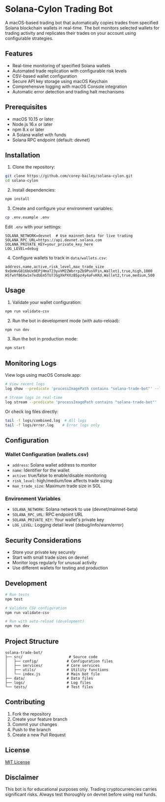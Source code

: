 # Solana-Cylon Trading Bot

A macOS-based trading bot that automatically copies trades from specified Solana blockchain wallets in real-time. The bot monitors selected wallets for trading activity and replicates their trades on your account using configurable strategies.

## Features

- Real-time monitoring of specified Solana wallets
- Automated trade replication with configurable risk levels
- CSV-based wallet configuration
- Secure API key storage using macOS Keychain
- Comprehensive logging with macOS Console integration
- Automatic error detection and trading halt mechanisms

## Prerequisites

- macOS 10.15 or later
- Node.js 16.x or later
- npm 8.x or later
- A Solana wallet with funds
- Solana RPC endpoint (default: devnet)

## Installation

1. Clone the repository:
```bash
git clone https://github.com/corey-bailey/solana-cylon.git
cd solana-cylon
```

2. Install dependencies:
```bash
npm install
```

3. Create and configure your environment variables:
```bash
cp .env.example .env
```
Edit `.env` with your settings:
```env
SOLANA_NETWORK=devnet  # Use mainnet-beta for live trading
SOLANA_RPC_URL=https://api.devnet.solana.com
SOLANA_PRIVATE_KEY=your_private_key_here
LOG_LEVEL=debug
```

4. Configure wallets to track in `data/wallets.csv`:
```csv
address,name,active,risk_level,max_trade_size
9xQeWvG816bUx9EPjHmaT23yvVM2ZWbrrpZb9PusVFin,Wallet1,true,high,1000
HSfwVfB6Xw1m7edbEm5TU7JGgXkPXXzB5pz4y4aFvKKd,Wallet2,true,medium,500
```

## Usage

1. Validate your wallet configuration:
```bash
npm run validate-csv
```

2. Run the bot in development mode (with auto-reload):
```bash
npm run dev
```

3. Run the bot in production mode:
```bash
npm start
```

## Monitoring Logs

View logs using macOS Console.app:
```bash
# View recent logs
log show --predicate 'processImagePath contains "solana-trade-bot"' --last 1h

# Stream logs in real-time
log stream --predicate 'processImagePath contains "solana-trade-bot"'
```

Or check log files directly:
```bash
tail -f logs/combined.log  # All logs
tail -f logs/error.log    # Error logs only
```

## Configuration

### Wallet Configuration (wallets.csv)
- `address`: Solana wallet address to monitor
- `name`: Identifier for the wallet
- `active`: true/false to enable/disable monitoring
- `risk_level`: high/medium/low affects trade sizing
- `max_trade_size`: Maximum trade size in SOL

### Environment Variables
- `SOLANA_NETWORK`: Solana network to use (devnet/mainnet-beta)
- `SOLANA_RPC_URL`: RPC endpoint URL
- `SOLANA_PRIVATE_KEY`: Your wallet's private key
- `LOG_LEVEL`: Logging detail level (debug/info/warn/error)

## Security Considerations

- Store your private key securely
- Start with small trade sizes on devnet
- Monitor logs regularly for unusual activity
- Use different wallets for testing and production

## Development

```bash
# Run tests
npm test

# Validate CSV configuration
npm run validate-csv

# Run with auto-reload (development)
npm run dev
```

## Project Structure
```
solana-trade-bot/
├── src/                     # Source code
│   ├── config/             # Configuration files
│   ├── services/           # Core services
│   ├── utils/              # Utility functions
│   └── index.js            # Main bot file
├── data/                   # Data files
├── logs/                   # Log files
└── tests/                  # Test files
```

## Contributing

1. Fork the repository
2. Create your feature branch
3. Commit your changes
4. Push to the branch
5. Create a new Pull Request

## License

[MIT License](LICENSE)

## Disclaimer

This bot is for educational purposes only. Trading cryptocurrencies carries significant risks. Always test thoroughly on devnet before using real funds.

   